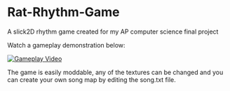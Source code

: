 # Rat-Rhythm-Game
A slick2D rhythm game created for my AP computer science final project

Watch a gameplay demonstration below:

[![Gameplay Video](https://img.youtube.com/vi/SlkcLMmzJls/0.jpg)](https://www.youtube.com/watch?v=SlkcLMmzJls)


The game is easily moddable, any of the textures can be changed and you can create your own song map by editing the song.txt file.
